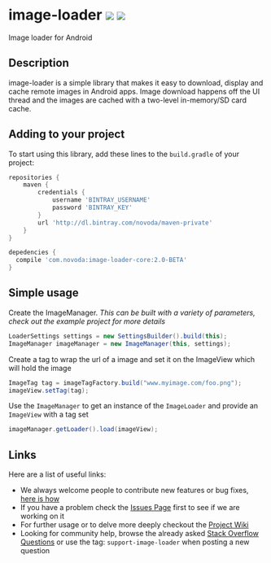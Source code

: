 # image-loader [![](http://ci.novoda.com/buildStatus/icon?job=image-loader)](http://ci.novoda.com/job/image-loader/lastBuild/console) [![](https://raw.githubusercontent.com/novoda/novoda/master/assets/btn_apache_lisence.png)](LICENSE.txt)

Image loader for Android

## Description

image-loader is a simple library that makes it easy to download, display and cache remote images in Android apps. Image download happens off the UI thread and the images are cached with a two-level in-memory/SD card cache.


## Adding to your project

To start using this library, add these lines to the `build.gradle` of your project:

```groovy
repositories {
    maven {
        credentials {
            username 'BINTRAY_USERNAME'
            password 'BINTRAY_KEY'
        }
        url 'http://dl.bintray.com/novoda/maven-private'
    }
}

depedencies {
  compile 'com.novoda:image-loader-core:2.0-BETA'
}
```

## Simple usage

Create the ImageManager. *This can be built with a variety of parameters, check out the example project for more details*

```java
LoaderSettings settings = new SettingsBuilder().build(this);
ImageManager imageManager = new ImageManager(this, settings);
```

Create a tag to wrap the url of a image and set it on the ImageView which will hold the image

```java
ImageTag tag = imageTagFactory.build("www.myimage.com/foo.png");
imageView.setTag(tag);
```

Use the `ImageManager` to get an instance of the `ImageLoader` and provide an `ImageView` with a tag set
```java
imageManager.getLoader().load(imageView);
```

## Links

Here are a list of useful links:

 * We always welcome people to contribute new features or bug fixes, [here is how](https://github.com/novoda/novoda/blob/master/CONTRIBUTING.md)
 * If you have a problem check the [Issues Page](https://github.com/novoda/image-loader/issues) first to see if we are working on it
 * For further usage or to delve more deeply checkout the [Project Wiki](https://github.com/novoda/image-loader/wiki)
 * Looking for community help, browse the already asked [Stack Overflow Questions](http://stackoverflow.com/questions/tagged/support-image-loader) or use the tag: `support-image-loader` when posting a new question
